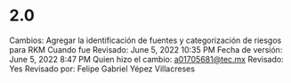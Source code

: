 # 2.0

Cambios: Agregar la identificación de fuentes y categorización de riesgos para RKM
Cuando fue Revisado: June 5, 2022 10:35 PM
Fecha de  versión: June 5, 2022 8:47 PM
Quien hizo el cambio: a01705681@tec.mx
Revisado: Yes
Revisado por: Felipe Gabriel Yépez Villacreses